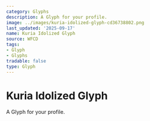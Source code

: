 ```yaml
---
category: Glyphs
description: A Glyph for your profile.
image: ../images/kuria-idolized-glyph-cd36738802.png
last_updated: '2025-09-17'
name: Kuria Idolized Glyph
source: WFCD
tags:
- Glyph
- Glyphs
tradable: false
type: Glyph
---
```


# Kuria Idolized Glyph

A Glyph for your profile.

